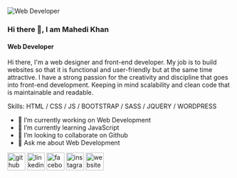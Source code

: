 ![Web Developer](https://scontent.fjsr11-1.fna.fbcdn.net/v/t39.30808-6/s960x960/240595053_4408544232544640_6423694722522029116_n.jpg?_nc_cat=105&ccb=1-5&_nc_sid=e3f864&_nc_ohc=W2V8fe1sZT8AX9vK2MO&tn=FPUiOx8wPk4JVUcV&_nc_ht=scontent.fjsr11-1.fna&oh=5c4f1c37ac5112cc34495fa31b4cd6f2&oe=61307F6B)

### Hi there 👋, I am Mahedi Khan
#### Web Developer

Hi there,
I'm a web designer and front-end developer. My job is to build websites so that it is functional and user-friendly but at the same time attractive.
I have a strong passion for the creativity and discipline that goes into front-end development. Keeping in mind scalability and clean code that is maintainable and readable.

Skills: HTML / CSS / JS / BOOTSTRAP / SASS / JQUERY / WORDPRESS

- 🔭 I’m currently working on Web Development 
- 🌱 I’m currently learning JavaScript 
- 👯 I’m looking to collaborate on Github 
- 💬 Ask me about Web Development 


[<img src='https://cdn.jsdelivr.net/npm/simple-icons@3.0.1/icons/github.svg' alt='github' height='40'>](https://github.com/khanmh92)  [<img src='https://cdn.jsdelivr.net/npm/simple-icons@3.0.1/icons/linkedin.svg' alt='linkedin' height='40'>](https://www.linkedin.com/in/mahedi-khan/)  [<img src='https://cdn.jsdelivr.net/npm/simple-icons@3.0.1/icons/facebook.svg' alt='facebook' height='40'>](https://www.facebook.com/khan.mh92)  [<img src='https://cdn.jsdelivr.net/npm/simple-icons@3.0.1/icons/instagram.svg' alt='instagram' height='40'>](https://www.instagram.com/khan.mh92/)  [<img src='https://cdn.jsdelivr.net/npm/simple-icons@3.0.1/icons/icloud.svg' alt='website' height='40'>](https://mhkhan.pro)  

